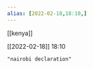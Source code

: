 ```yaml
---
alias: [2022-02-18,18:10,]
---
```

[[kenya]]

[[2022-02-18]] 18:10

```query
"nairobi declaration"
```